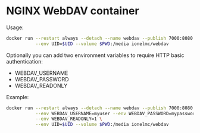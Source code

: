 # NGINX WebDAV container

Usage:

```bash
docker run --restart always --detach --name webdav --publish 7000:8080 \
           --env UID=$UID --volume $PWD:/media ionelmc/webdav
```

Optionally you can add two environment variables to require HTTP basic authentication:

* WEBDAV_USERNAME
* WEBDAV_PASSWORD
* WEBDAV_READONLY

Example:

```bash
docker run --restart always --detach --name webdav --publish 7000:8080 \
           --env WEBDAV_USERNAME=myuser --env WEBDAV_PASSWORD=mypassword \
           --env WEBDAV_READONLY=1 \
           --env UID=$UID --volume $PWD:/media ionelmc/webdav
```
